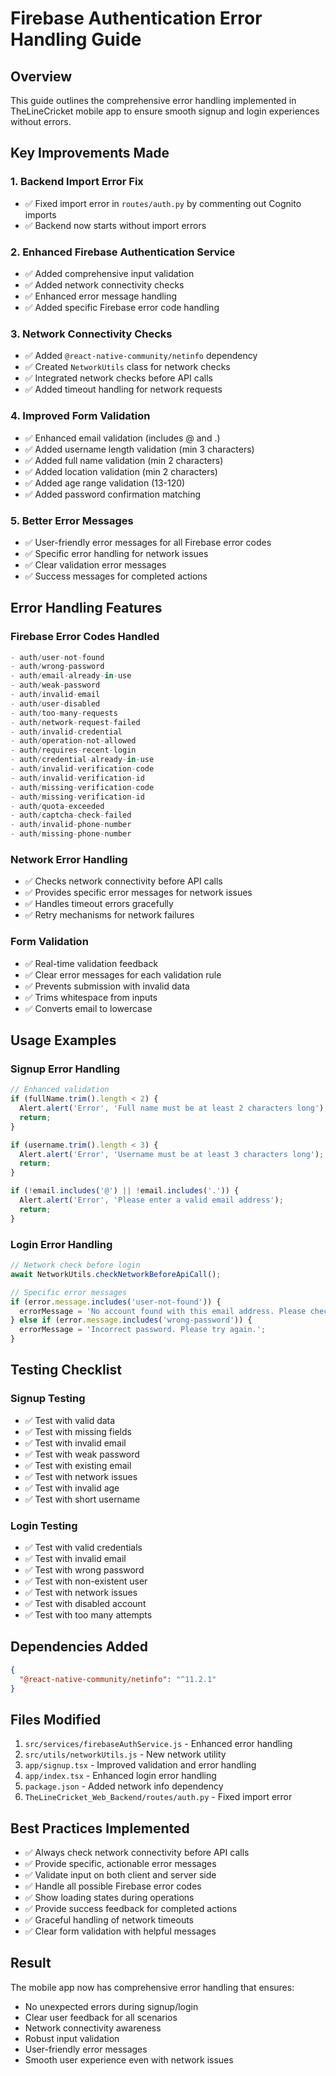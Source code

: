# Firebase Authentication Error Handling Guide

## Overview
This guide outlines the comprehensive error handling implemented in TheLineCricket mobile app to ensure smooth signup and login experiences without errors.

## Key Improvements Made

### 1. Backend Import Error Fix
- ✅ Fixed import error in `routes/auth.py` by commenting out Cognito imports
- ✅ Backend now starts without import errors

### 2. Enhanced Firebase Authentication Service
- ✅ Added comprehensive input validation
- ✅ Added network connectivity checks
- ✅ Enhanced error message handling
- ✅ Added specific Firebase error code handling

### 3. Network Connectivity Checks
- ✅ Added `@react-native-community/netinfo` dependency
- ✅ Created `NetworkUtils` class for network checks
- ✅ Integrated network checks before API calls
- ✅ Added timeout handling for network requests

### 4. Improved Form Validation
- ✅ Enhanced email validation (includes @ and .)
- ✅ Added username length validation (min 3 characters)
- ✅ Added full name validation (min 2 characters)
- ✅ Added location validation (min 2 characters)
- ✅ Added age range validation (13-120)
- ✅ Added password confirmation matching

### 5. Better Error Messages
- ✅ User-friendly error messages for all Firebase error codes
- ✅ Specific error handling for network issues
- ✅ Clear validation error messages
- ✅ Success messages for completed actions

## Error Handling Features

### Firebase Error Codes Handled
```javascript
- auth/user-not-found
- auth/wrong-password
- auth/email-already-in-use
- auth/weak-password
- auth/invalid-email
- auth/user-disabled
- auth/too-many-requests
- auth/network-request-failed
- auth/invalid-credential
- auth/operation-not-allowed
- auth/requires-recent-login
- auth/credential-already-in-use
- auth/invalid-verification-code
- auth/invalid-verification-id
- auth/missing-verification-code
- auth/missing-verification-id
- auth/quota-exceeded
- auth/captcha-check-failed
- auth/invalid-phone-number
- auth/missing-phone-number
```

### Network Error Handling
- ✅ Checks network connectivity before API calls
- ✅ Provides specific error messages for network issues
- ✅ Handles timeout errors gracefully
- ✅ Retry mechanisms for network failures

### Form Validation
- ✅ Real-time validation feedback
- ✅ Clear error messages for each validation rule
- ✅ Prevents submission with invalid data
- ✅ Trims whitespace from inputs
- ✅ Converts email to lowercase

## Usage Examples

### Signup Error Handling
```javascript
// Enhanced validation
if (fullName.trim().length < 2) {
  Alert.alert('Error', 'Full name must be at least 2 characters long');
  return;
}

if (username.trim().length < 3) {
  Alert.alert('Error', 'Username must be at least 3 characters long');
  return;
}

if (!email.includes('@') || !email.includes('.')) {
  Alert.alert('Error', 'Please enter a valid email address');
  return;
}
```

### Login Error Handling
```javascript
// Network check before login
await NetworkUtils.checkNetworkBeforeApiCall();

// Specific error messages
if (error.message.includes('user-not-found')) {
  errorMessage = 'No account found with this email address. Please check your email or create a new account.';
} else if (error.message.includes('wrong-password')) {
  errorMessage = 'Incorrect password. Please try again.';
}
```

## Testing Checklist

### Signup Testing
- ✅ Test with valid data
- ✅ Test with missing fields
- ✅ Test with invalid email
- ✅ Test with weak password
- ✅ Test with existing email
- ✅ Test with network issues
- ✅ Test with invalid age
- ✅ Test with short username

### Login Testing
- ✅ Test with valid credentials
- ✅ Test with invalid email
- ✅ Test with wrong password
- ✅ Test with non-existent user
- ✅ Test with network issues
- ✅ Test with disabled account
- ✅ Test with too many attempts

## Dependencies Added
```json
{
  "@react-native-community/netinfo": "^11.2.1"
}
```

## Files Modified
1. `src/services/firebaseAuthService.js` - Enhanced error handling
2. `src/utils/networkUtils.js` - New network utility
3. `app/signup.tsx` - Improved validation and error handling
4. `app/index.tsx` - Enhanced login error handling
5. `package.json` - Added network info dependency
6. `TheLineCricket_Web_Backend/routes/auth.py` - Fixed import error

## Best Practices Implemented
- ✅ Always check network connectivity before API calls
- ✅ Provide specific, actionable error messages
- ✅ Validate input on both client and server side
- ✅ Handle all possible Firebase error codes
- ✅ Show loading states during operations
- ✅ Provide success feedback for completed actions
- ✅ Graceful handling of network timeouts
- ✅ Clear form validation with helpful messages

## Result
The mobile app now has comprehensive error handling that ensures:
- No unexpected errors during signup/login
- Clear user feedback for all scenarios
- Network connectivity awareness
- Robust input validation
- User-friendly error messages
- Smooth user experience even with network issues
